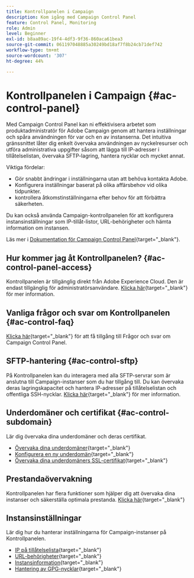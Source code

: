 ```yaml
---
title: Kontrollpanelen i Campaign
description: Kom igång med Campaign Control Panel
feature: Control Panel, Monitoring
role: Admin
level: Beginner
exl-id: b8aa89ac-19f4-4df3-9f36-860aca61bea3
source-git-commit: 061197048885a30249bd18af7f8b24cb71def742
workflow-type: tm+mt
source-wordcount: '307'
ht-degree: 44%

---
```


# Kontrollpanelen i Campaign {#ac-control-panel}

Med Campaign Control Panel kan ni effektivisera arbetet som produktadministratör för Adobe Campaign genom att hantera inställningar och spåra användningen för var och en av instanserna. Det intuitiva gränssnittet låter dig enkelt övervaka användningen av nyckelresurser och utföra administrativa uppgifter såsom att lägga till IP-adresser i tillåtelselistan, övervaka SFTP-lagring, hantera nycklar och mycket annat.

Viktiga fördelar:

* Gör snabbt ändringar i inställningarna utan att behöva kontakta Adobe.
* Konfigurera inställningar baserat på olika affärsbehov vid olika tidpunkter.
* kontrollera åtkomstinställningarna efter behov för att förbättra säkerheten.

Du kan också använda Campaign-kontrollpanelen för att konfigurera instansinställningar som IP-tillåt-listor, URL-behörigheter och hämta information om instansen.

Läs mer i [Dokumentation för Campaign Control Panel](https://experienceleague.adobe.com/docs/control-panel/using/control-panel-home.html?lang=sv){target="_blank"}.

## Hur kommer jag åt Kontrollpanelen? {#ac-control-panel-access}

Kontrollpanelen är tillgänglig direkt från Adobe Experience Cloud. Den är endast tillgänglig för administratörsanvändare. [Klicka här](https://experienceleague.adobe.com/docs/control-panel/using/discover-control-panel/accessing-control-panel.html?lang=sv){target="_blank"} för mer information.

## Vanliga frågor och svar om Kontrollpanelen {#ac-control-faq}

[Klicka här](https://experienceleague.adobe.com/docs/control-panel/using/faq.html#control-panel){target="_blank"} för att få tillgång till Frågor och svar om Campaign Control Panel.

## SFTP-hantering {#ac-control-sftp}

På Kontrollpanelen kan du interagera med alla SFTP-servrar som är anslutna till Campaign-instanser som du har tillgång till. Du kan övervaka deras lagringskapacitet och hantera IP-adresser på tillåtelselistan och offentliga SSH-nycklar. [Klicka här](https://experienceleague.adobe.com/docs/control-panel/using/sftp-management/about-sftp-management.html?lang=sv#sftp-management){target="_blank"} för mer information.

## Underdomäner och certifikat {#ac-control-subdomain}

Lär dig övervaka dina underdomäner och deras certifikat.

* [Övervaka dina underdomäner](https://experienceleague.adobe.com/docs/control-panel/using/subdomains-and-certificates/monitoring-subdomains.html){target="_blank"}
* [Konfigurera en ny underdomän](https://experienceleague.adobe.com/docs/control-panel/using/subdomains-and-certificates/setting-up-new-subdomain.html?lang=sv){target="_blank"}
* [Övervaka dina underdomäners SSL-certifikat](https://experienceleague.adobe.com/docs/control-panel/using/subdomains-and-certificates/monitoring-ssl-certificates.html?lang=sv){target="_blank"}

## Prestandaövervakning

Kontrollpanelen har flera funktioner som hjälper dig att övervaka dina instanser och säkerställa optimala prestanda. [Klicka här](https://experienceleague.adobe.com/docs/control-panel/using/performance-monitoring/about-performance-monitoring.html?lang=sv){target="_blank"}


## Instansinställningar

Lär dig hur du hanterar inställningarna för Campaign-instanser på Kontrollpanelen.
* [IP på tillåtelselista](https://experienceleague.adobe.com/docs/control-panel/using/instances-settings/ip-allow-listing-instance-access.html){target="_blank"}
* [URL-behörigheter](https://experienceleague.adobe.com/docs/control-panel/using/instances-settings/url-permissions.html?lang=sv){target="_blank"}
* [Instansinformation](https://experienceleague.adobe.com/docs/control-panel/using/instances-settings/instance-details.html){target="_blank"}
* [Hantering av GPG-nycklar](https://experienceleague.adobe.com/docs/control-panel/using/instances-settings/gpg-keys-management.html?lang=sv){target="_blank"}
